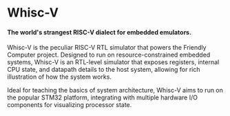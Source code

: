 # Whisc-V
#### The world's strangest RISC-V dialect for embedded emulators.

Whisc-V is the peculiar RISC-V RTL simulator that powers the Friendly Computer project. Designed to run on resource-constrained embedded systems, Whisc-V is an RTL-level simulator that exposes registers, internal CPU state, and datapath details to the host system, allowing for rich illustration of how the system works.

Ideal for teaching the basics of system architecture, Whisc-V aims to run on the popular STM32 platform, integrating with multiple hardware I/O components for visualizing processor state.
